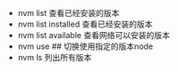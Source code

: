- nvm list 查看已经安装的版本
- nvm list installed 查看已经安装的版本
- nvm list available 查看网络可以安装的版本
- nvm use <version> ## 切换使用指定的版本node
- nvm ls 列出所有版本

